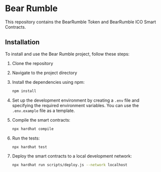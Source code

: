 # Bear Rumble 

This repository contains the BearRumble Token and BearRumble ICO Smart Contracts.

## Installation

To install and use the Bear Rumble project, follow these steps:

1. Clone the repository

2. Navigate to the project directory

3. Install the dependencies using npm:

    ```bash
    npm install
    ```

4. Set up the development environment by creating a `.env` file and specifying the required environment variables. You can use the `.env.example` file as a template.

5. Compile the smart contracts:

    ```bash
    npx hardhat compile
    ```

6. Run the tests:

    ```bash
    npx hardhat test
    ```

7. Deploy the smart contracts to a local development network:

    ```bash
    npx hardhat run scripts/deploy.js --network localhost
    ```
